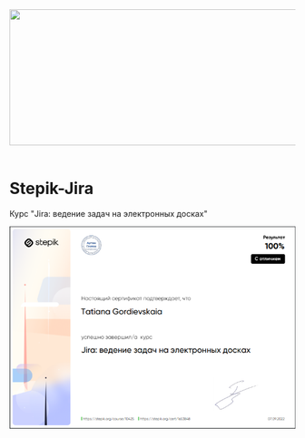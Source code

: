 <div>
<img src="https://www.logo.wine/a/logo/Jira_(software)/Jira_(software)-Logo.wine.svg" **alt="Git" width="700" height="240"/>&nbsp;
</div>


# Stepik-Jira
Курс "Jira: ведение задач на электронных досках"

![](https://github.com/TatianaGordievskaia/Stepik-Jira/blob/main/%D0%A1%D0%B5%D1%80%D1%82%D0%B8%D1%84%D0%B8%D0%BA%D0%B0%D1%82%20JIRA.PNG)
